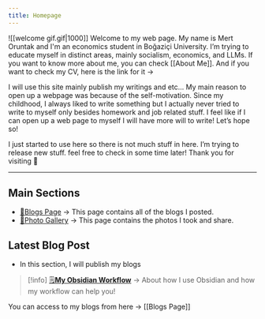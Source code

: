 ```yaml
---
title: Homepage
---
```

![[welcome gif.gif|1000]]
Welcome to my web page. My name is Mert Oruntak and I'm an economics student in Boğaziçi University. I’m trying to educate myself in distinct areas, mainly socialism, economics, and LLMs. If you want to know more about me, you can check [[About Me]]. And if you want to check my CV, here is the link for it → 

I will use this site mainly publish my writings and etc… My main reason to open up a webpage was because of the self-motivation. Since my childhood, I always liked to write something but I actually never tried to write to myself only besides homework and job related stuff. I feel like if I can open up a web page to myself I will have more will to write! Let’s hope so!

I just started to use here so there is not much stuff in here. I’m trying to release new stuff. feel free to check in some time later! Thank you for visiting 🙏

---
## Main Sections
- [📑Blogs Page](obsidian://open?vault=content&file=Utilities%2FBlogs%20Page) → This page contains all of the blogs I posted.
- [📸Photo Gallery](obsidian://open?vault=content&file=Other%20Stuff%2FPhoto%20Gallery%2FMy%20Photo%20Gallery) → This page contains the photos I took and share.

## Latest Blog Post
- In this section, I will publish my blogs

> [!info] [🗒️**My Obsidian Workflow**](My%20Obsidian%20Workflow.md)
> → About how I use Obsidian and how my workflow can help you!

 You can access to my blogs from here → [[Blogs Page]]